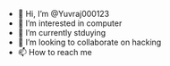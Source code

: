 - 👋 Hi, I’m @Yuvraj000123
- 👀 I’m interested in computer
- 🌱 I’m currently stduying 
- 💞️ I’m looking to collaborate on hacking
- 📫 How to reach me 

<!---
Yuvraj000123/Yuvraj000123 is a ✨ special ✨ repository because its `README.md` (this file) appears on your GitHub profile.
You can click the Preview link to take a look at your changes.
--->
